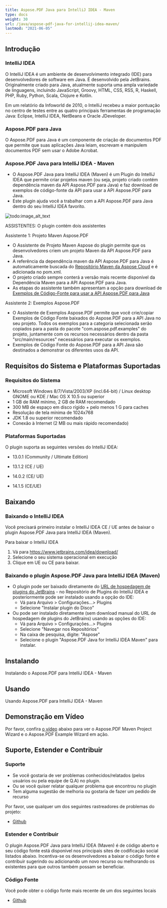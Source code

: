```yaml
---
title: Aspose.PDF Java para IntelliJ IDEA - Maven
type: docs
weight: 30
url: /java/aspose-pdf-java-for-intellij-idea-maven/
lastmod: "2021-06-05"
---
```


## Introdução

### IntelliJ IDEA

O IntelliJ IDEA é um ambiente de desenvolvimento integrado (IDE) para desenvolvedores de software em Java. É desenvolvido pela JetBrains. Originalmente criado para Java, atualmente suporta uma ampla variedade de linguagens, incluindo JavaScript, Groovy, HTML, CSS, RSS, R, Haskell, PHP, Ruby, Python, Scala, Clojure e Kotlin.

Em um relatório da Infoworld de 2010, o IntelliJ recebeu a maior pontuação no centro de testes entre as quatro principais ferramentas de programação Java: Eclipse, IntelliJ IDEA, NetBeans e Oracle JDeveloper.

### Aspose.PDF para Java

O Aspose.PDF para Java é um componente de criação de documentos PDF que permite que suas aplicações Java leiam, escrevam e manipulem documentos PDF sem usar o Adobe Acrobat.

### Aspose.PDF Java para IntelliJ IDEA - Maven

- O Aspose.PDF Java para IntelliJ IDEA (Maven) é um Plugin do IntelliJ IDEA que permite criar projetos maven (ou seja,
 projeto criado contém dependência maven da API Aspose.PDF para Java) e faz download de exemplos de código-fonte da API para usar a API Aspose.PDF para Java.
- Este plugin ajuda você a trabalhar com a API Aspose.PDF para Java dentro do seu IntelliJ IDEA favorito.

![todo:image_alt_text](https://i.imgur.com/KWKGljg.png)

ASSISTENTES:
O plugin contém dois assistentes

Assistente 1: Projeto Maven Aspose.PDF

- O Assistente de Projeto Maven Aspose do plugin permite que os desenvolvedores criem um projeto Maven da API Aspose.PDF para Java.
- A referência da dependência maven da API Aspose.PDF para Java é automaticamente buscada do [Repositório Maven da Aspose Cloud](https://repository.aspose.com/webapp/#/artifacts/browse/tree/General/repo) e é adicionada no pom.xml.
- O projeto criado sempre conterá a versão mais recente disponível da Dependência Maven para a API Aspose.PDF para Java.
- As etapas do assistente também apresentam a opção para download de [Exemplos de Código-Fonte para usar a API Aspose.PDF para Java](https://github.com/aspose-pdf/Aspose.PDF-for-Java)


Assistente 2: Exemplos Aspose.PDF
- O Assistente de Exemplos Aspose.PDF permite que você crie/copiar Exemplos de Código Fonte baixados do Aspose.PDF para a API Java no seu projeto. Todos os exemplos para a categoria selecionada serão copiados para a pasta do pacote "com.aspose.pdf.examples" do projeto, juntamente com os recursos necessários dentro da pasta "src/main/resources" necessários para executar os exemplos.
- Exemplos de Código Fonte do Aspose.PDF para a API Java são destinados a demonstrar os diferentes usos da API.

## Requisitos do Sistema e Plataformas Suportadas

### Requisitos do Sistema

- Microsoft Windows 8/7/Vista/2003/XP (incl.64-bit) / Linux desktop GNOME ou KDE / Mac OS X 10.5 ou superior
- 1 GB de RAM mínimo, 2 GB de RAM recomendado
- 300 MB de espaço em disco rígido + pelo menos 1 G para caches
- Resolução de tela mínima de 1024x768
- JDK 1.8 ou superior recomendado
- Conexão à Internet (2 MB ou mais rápido recomendado)

### Plataformas Suportadas

O plugin suporta as seguintes versões do IntelliJ IDEA:

- 13.0.1 (Community / Ultimate Edition)
- 13.1.2 (CE / UE)
- 14.0.2 (CE/ UE)

- 14.1.5 (CE/UE)

## Baixando

### Baixando o IntelliJ IDEA

Você precisará primeiro instalar o IntelliJ IDEA CE / UE antes de baixar o plugin Aspose.PDF Java para IntelliJ IDEA (Maven).

Para baixar o IntelliJ IDEA

1. Vá para <https://www.jetbrains.com/idea/download/>
1. Selecione o seu sistema operacional em execução
1. Clique em UE ou CE para baixar.

### Baixando o plugin Aspose.PDF Java para IntelliJ IDEA (Maven)

- O plugin pode ser baixado diretamente do [URL de hospedagem de plugins do JetBrains](https://goo.gl/z06gC0) - no Repositório de Plugins do IntelliJ IDEA
  e posteriormente pode ser instalado usando a opção do IDE:
  - Vá para Arquivo > Configurações...> Plugins
  - Selecione "Instalar plugin do Disco"
- Ou pode ser instalado diretamente (sem download manual do URL de hospedagem de plugins do JetBrains) usando as opções do IDE:
  - Vá para Arquivo > Configurações...> Plugins
  - Selecione "Navegar nos Repositórios"
  - Na caixa de pesquisa, digite: "Aspose"
  - Selecione o plugin "Aspose.PDF Java for IntelliJ IDEA Maven" para instalar.

## Instalando

Instalando o Aspose.PDF para IntelliJ IDEA - Maven

## Usando

Usando Aspose.PDF para IntelliJ IDEA - Maven

## Demonstração em Vídeo

Por favor, confira [o vídeo](https://www.youtube.com/watch?v=KoGdZhoWzcI&feature=youtu.be) abaixo para ver o Aspose.PDF Maven Project Wizard e o Aspose.PDF Example Wizard em ação.

## Suporte, Estender e Contribuir

### Suporte

- Se você gostaria de ver problemas conhecidos/relatados (pelos usuários ou pela equipe de Q.A) no plugin.
- Ou se você quiser relatar qualquer problema que encontrou no plugin
- Tem alguma sugestão de melhoria ou gostaria de fazer um pedido de recurso

Por favor, use qualquer um dos seguintes rastreadores de problemas do projeto:

- [Github](https://github.com/aspose-pdf/Aspose.PDF-for-Java/issues)

### Estender e Contribuir

O plugin Aspose.PDF Java para IntelliJ IDEA (Maven) é de código aberto e seu código fonte está disponível nos principais sites de codificação social listados abaixo. Incentiva-se os desenvolvedores a baixar o código fonte e contribuir sugerindo ou adicionando um novo recurso ou melhorando os existentes para que outros também possam se beneficiar.

### Código Fonte

Você pode obter o código fonte mais recente de um dos seguintes locais

- [Github](https://github.com/aspose-pdf/Aspose.PDF-for-Java/tree/master/Plugins)
